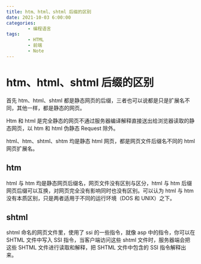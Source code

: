 ```yaml
---
title: htm、html、shtml 后缀的区别
date: 2021-10-03 6:00:00
categories:
        - 编程语言
tags:
        - HTML
        - 前端
        - Note
---
```


# htm、html、shtml 后缀的区别

首先 htm、html、shtml 都是静态网页的后缀，三者也可以说都是只是扩展名不同，其他一样，都是静态的网页。

Htm 和 html 是完全静态的网页不通过服务器编译解释直接送出给浏览器读取的静态网页，以 htm 和 html 伪静态 Request 除外。

html、htm、shtml、shtm 均是静态 html 网页，都是网页文件后缀名不同的 html 网页扩展名。

## htm

html 与 htm 均是静态网页后缀名，网页文件没有区别与区分，html 与 htm 后缀网页后缀可以互换，对网页完全没有影响同时也没有区别。可以认为 html 与 htm 没有本质区别，只是两者适用于不同的运行环境（DOS 和 UNIX）之下。

## shtml

shtml 命名的网页文件里，使用了 ssi 的一些指令，就像 asp 中的指令，你可以在 SHTML 文件中写入 SSI 指令，当客户端访问这些 shtml 文件时，服务器端会把这些 SHTML 文件进行读取和解释，把 SHTML 文件中包含的 SSI 指令解释出来。
